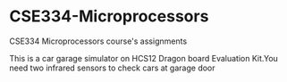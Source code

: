 CSE334-Microprocessors
======================

CSE334 Microprocessors course's assignments

This is a car garage simulator on HCS12 Dragon board Evaluation Kit.You need two infrared sensors to check cars at garage door
